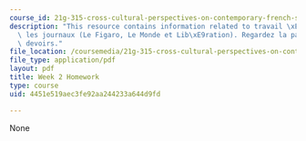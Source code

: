 ```yaml
---
course_id: 21g-315-cross-cultural-perspectives-on-contemporary-french-society-fall-2011
description: "This resource contains information related to travail \xE0 faire avec\
  \ les journaux (Le Figaro, Le Monde et Lib\xE9ration). Regardez la page 2* de ces\
  \ devoirs."
file_location: /coursemedia/21g-315-cross-cultural-perspectives-on-contemporary-french-society-fall-2011/4451e519aec3fe92aa244233a644d9fd_MIT21G_315F11_hmkwk2.pdf
file_type: application/pdf
layout: pdf
title: Week 2 Homework
type: course
uid: 4451e519aec3fe92aa244233a644d9fd

---
```

None